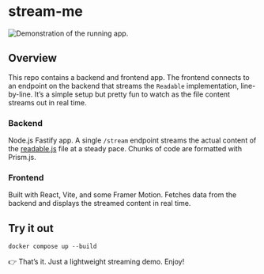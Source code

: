 # stream-me

![Demonstration of the running app.](./showcase.gif)

## Overview

This repo contains a backend and frontend app. The frontend connects to an endpoint on the backend that streams the `Readable` implementation, line-by-line. It’s a simple setup but pretty fun to watch as the file content streams out in real time.

### Backend

Node.js Fastify app. A single `/stream` endpoint streams the actual content of the [readable.js](https://github.com/nodejs/readable-stream/blob/v4.5.2/lib/internal/streams/readable.js) file at a steady pace. Chunks of code are formatted with Prism.js.

### Frontend

Built with React, Vite, and some Framer Motion. Fetches data from the backend and displays the streamed content in real time.

## Try it out

```shell
docker compose up --build
```

👉 That’s it. Just a lightweight streaming demo. Enjoy!
